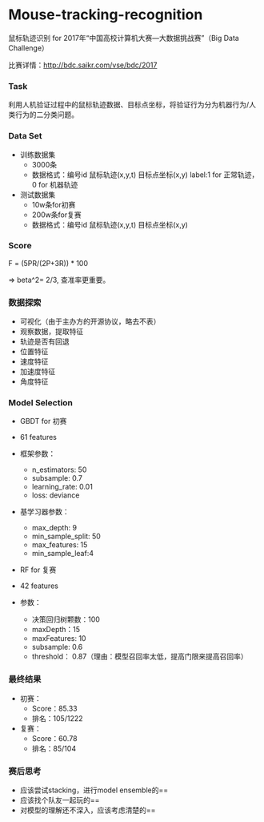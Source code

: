# Mouse-tracking-recognition
鼠标轨迹识别 for 2017年“中国高校计算机大赛—大数据挑战赛”（Big Data Challenge）

比赛详情：http://bdc.saikr.com/vse/bdc/2017

### Task
利用人机验证过程中的鼠标轨迹数据、目标点坐标，将验证行为分为机器行为/人类行为的二分类问题。

### Data Set
- 训练数据集
  - 3000条
  - 数据格式：编号id 鼠标轨迹(x,y,t) 目标点坐标(x,y) label:1 for 正常轨迹，0 for 机器轨迹
- 测试数据集
  - 10w条for初赛
  - 200w条for复赛
  - 数据格式：编号id 鼠标轨迹(x,y,t) 目标点坐标(x,y)
  
### Score
F = (5PR/(2P+3R)) * 100

=> beta^2= 2/3, 查准率更重要。

### 数据探索
- 可视化（由于主办方的开源协议，略去不表）
- 观察数据，提取特征
 - 轨迹是否有回退
 - 位置特征
 - 速度特征
 - 加速度特征
 - 角度特征

### Model Selection
- GBDT for 初赛
 - 61 features
 - 框架参数：
   - n_estimators: 50
   - subsample: 0.7
   - learning_rate: 0.01
   - loss: deviance
 - 基学习器参数：
   - max_depth: 9
   - min_sample_split: 50
   - max_features: 15
   - min_sample_leaf:4

- RF for 复赛
 - 42 features
 - 参数：
   - 决策回归树颗数：100
   - maxDepth：15
   - maxFeatures: 10
   - subsample: 0.6
   - threshold： 0.87（理由：模型召回率太低，提高门限来提高召回率）

### 最终结果
- 初赛：
   - Score：85.33
   - 排名：105/1222
- 复赛：
   - Score：60.78
   - 排名：85/104
  
### 赛后思考
- 应该尝试stacking，进行model ensemble的==
- 应该找个队友一起玩的==
- 对模型的理解还不深入，应该考虑清楚的==

